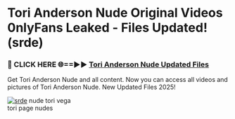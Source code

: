 # Tori Anderson Nude Original Videos 0nlyFans Leaked - Files Updated! (srde)

<h3>🔴 CLICK HERE 🌐==►► <a href="https://tinyurl.com/yc6ubb5a" rel="nofollow">Tori Anderson Nude Updated Files</a></h3>

Get Tori Anderson Nude and all content. Now you can access all videos and pictures of Tori Anderson Nude. New Updated Files 2025!

[![srde](https://i.imgur.com/7eu0CRL.gif)](https://tinyurl.com/yc6ubb5a)
nude tori vega<br>
tori page nudes
